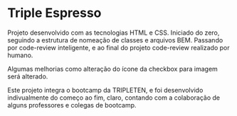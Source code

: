 # Triple Espresso

Projeto desenvolvido com as tecnologias HTML e CSS. Iniciado do zero, seguindo a estrutura de nomeação de classes e arquivos BEM. Passando por code-review inteligente, e ao final do projeto code-review realizado por humano.

Algumas melhorias como alteração do ícone da checkbox para imagem será alterado.

Este projeto integra o bootcamp da TRIPLETEN, e foi desenvolvido indivualmente do começo ao fim, claro, contando com a colaboração de alguns professores e colegas de bootcamp.
